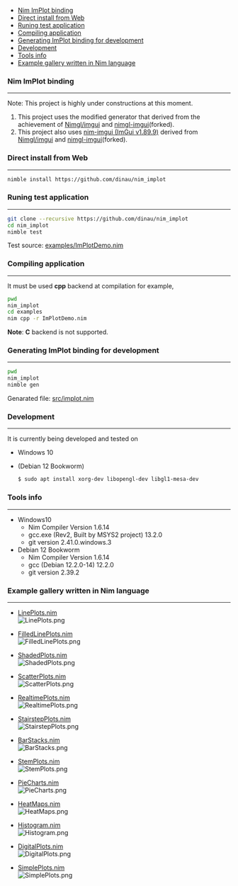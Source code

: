 <!-- START doctoc generated TOC please keep comment here to allow auto update -->
<!-- DON'T EDIT THIS SECTION, INSTEAD RE-RUN doctoc TO UPDATE -->

- [Nim ImPlot binding](#nim-implot-binding)
- [Direct install from Web](#direct-install-from-web)
- [Runing test application](#runing-test-application)
- [Compiling application](#compiling-application)
- [Generating ImPlot binding for development](#generating-implot-binding-for-development)
- [Development](#development)
- [Tools info](#tools-info)
- [Example gallery written in Nim language](#example-gallery-written-in-nim-language)

<!-- END doctoc generated TOC please keep comment here to allow auto update -->


### Nim ImPlot binding

---

Note: This project is highly under constructions at this moment.

1. This project uses the modified generator that derived from the achievement of [Nimgl/imgui](https://github.com/nimgl/imgui) and [nimgl-imgui](https://github.com/daniel-j/nimgl-imgui)(forked).
1. This project also uses [nim-imgui (ImGui v1.89.9)](https://github.com/dinau/nimgl-imgui) derived from [Nimgl/imgui](https://github.com/nimgl/imgui) and [nimgl-imgui](https://github.com/daniel-j/nimgl-imgui)(forked).

### Direct install from Web

---

```sh
nimble install https://github.com/dinau/nim_implot
```

### Runing test application

---

```bash
git clone --recursive https://github.com/dinau/nim_implot
cd nim_implot
nimble test
```

Test source: [examples/ImPlotDemo.nim](examples/ImPlotDemo.nim)

### Compiling application

---

It must be used **cpp** backend at compilation for example,

```sh
pwd
nim_implot
cd examples
nim cpp -r ImPlotDemo.nim 
```

**Note**: **C** backend is not supported.

### Generating ImPlot binding for development

---

```bash
pwd
nim_implot
nimble gen
```

Genarated file: [src/implot.nim](src/implot.nim)


### Development

---

It is currently being developed and tested on

* Windows 10
* (Debian 12 Bookworm)  

   ```sh
   $ sudo apt install xorg-dev libopengl-dev libgl1-mesa-dev
   ```

### Tools info

---
 
- Windows10
   - Nim Compiler Version 1.6.14 
   - gcc.exe (Rev2, Built by MSYS2 project) 13.2.0
   - git version 2.41.0.windows.3
- Debian 12 Bookworm 
   - Nim Compiler Version 1.6.14 
   - gcc (Debian 12.2.0-14) 12.2.0
   - git version 2.39.2

### Example gallery written in Nim language

---

- [LinePlots.nim](examples/LinePlots.nim)  
![LinePlots.png](img/LinePlots.png)  

- [FilledLinePlots.nim](examples/FilledLinePlots.nim)  
![FilledLinePlots.png](img/FilledLinePlots.png)  

- [ShadedPlots.nim](examples/ShadedPlots.nim)  
![ShadedPlots.png](img/ShadedPlots.png)  

- [ScatterPlots.nim](examples/ScatterPlots.nim)  
![ScatterPlots.png](img/ScatterPlots.png)  

- [RealtimePlots.nim](examples/RealtimePlots.nim)  
![RealtimePlots.png](img/RealtimePlots.png)  

- [StairstepPlots.nim](examples/StairstepPlots.nim)  
![StairstepPlots.png](img/StairstepPlots.png)  

- [BarStacks.nim](examples/BarStacks.nim)  
![BarStacks.png](img/BarStacks.png)  

- [StemPlots.nim](examples/StemPlots.nim)  
![StemPlots.png](img/StemPlots.png)  

- [PieCharts.nim](examples/PieCharts.nim)  
![PieCharts.png](img/PieCharts.png)  

- [HeatMaps.nim](examples/HeatMaps.nim)  
![HeatMaps.png](img/HeatMaps.png)  

- [Histogram.nim](examples/Histogram.nim)  
![Histogram.png](img/Histogram.png)  

- [DigitalPlots.nim](examples/DigitalPlots.nim)  
![DigitalPlots.png](img/DigitalPlots.png)  

- [SimplePlots.nim](examples/SimplePlots.nim)  
![SimplePlots.png](img/SimplePlots.png)  





